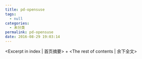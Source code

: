 ```yaml
---
title: pd-opensuse
tags:
  - null
categories:
  - 未分类
permalink: pd-opensuse
date: 2016-08-29 19:03:14
---
```

<Excerpt in index | 首页摘要> 
+<!-- more -->
<The rest of contents | 余下全文>